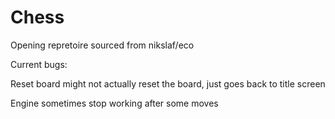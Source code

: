 # Chess
Opening repretoire sourced from nikslaf/eco

Current bugs:

Reset board might not actually reset the board, just goes back to title screen

Engine sometimes stop working after some moves
